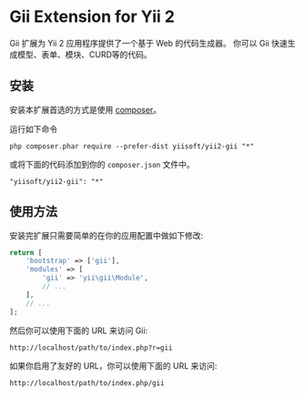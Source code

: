 Gii Extension for Yii 2
========================

Gii 扩展为 Yii 2 应用程序提供了一个基于 Web 的代码生成器。
你可以 Gii 快速生成模型、表单、模块、CURD等的代码。


安装
------------

安装本扩展首选的方式是使用 [composer](http://getcomposer.org/download/)。

运行如下命令

```
php composer.phar require --prefer-dist yiisoft/yii2-gii "*"
```

或将下面的代码添加到你的 `composer.json` 文件中。

```
"yiisoft/yii2-gii": "*"
```


使用方法
-----

安装完扩展只需要简单的在你的应用配置中做如下修改:


```php
return [
    'bootstrap' => ['gii'],
    'modules' => [
        'gii' => 'yii\gii\Module',
        // ...
    ],
    // ...
];
```

然后你可以使用下面的 URL 来访问 Gii:

```
http://localhost/path/to/index.php?r=gii
```

如果你启用了友好的 URL，你可以使用下面的 URL 来访问:

```
http://localhost/path/to/index.php/gii
```
